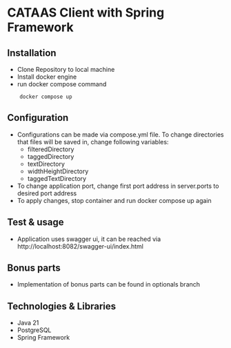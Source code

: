 # CATAAS Client with Spring Framework

## Installation

* Clone Repository to local machine
* Install docker engine
* run docker compose command

```
    docker compose up
```

## Configuration
* Configurations can be made via compose.yml file. To change directories that files will be saved in, change following variables:
    * filteredDirectory
    * taggedDirectory
    * textDirectory
    * widthHeightDirectory
    * taggedTextDirectory
* To change application port, change first port address in server.ports to desired port address 
* To apply changes, stop container and run docker compose up again

## Test & usage

* Application uses swagger ui, it can be reached via http://localhost:8082/swagger-ui/index.html

## Bonus parts

* Implementation of bonus parts can be found in optionals branch

## Technologies & Libraries
* Java 21
* PostgreSQL
* Spring Framework